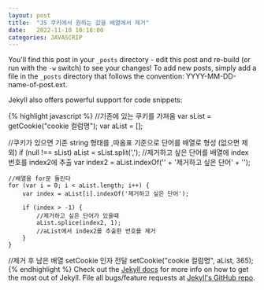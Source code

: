 ```yaml
---
layout: post
title:  "JS 쿠키에서 원하는 값을 배열에서 제거"
date:   2022-11-10 10:18:00
categories: JAVASCRIP
---
```


You'll find this post in your `_posts` directory - edit this post and re-build (or run with the `-w` switch) to see your changes!
To add new posts, simply add a file in the `_posts` directory that follows the convention: YYYY-MM-DD-name-of-post.ext.

Jekyll also offers powerful support for code snippets:

{% highlight javascript %}
//기존에 있는 쿠키를 가져옴
var sList = getCookie("cookie 컬럼명");
var aList = [];

//쿠키가 있으면 기존 string 형태를 ,따옴표 기준으로 단어를 배열로 형성 (없으면 제외)
  if (null !== sList) aList = sList.split(',');
    //제거하고 싶은 단어를 배열에 index 번호를 index2에 추출
    var index2 = aList.indexOf('' + '제거하고 싶은 단어' + '');
    
    //배열을 for문 돌린다
    for (var i = 0; i < aList.length; i++) {
        var index = aList[i].indexOf('제거하고 싶은 단어');
        
        if (index > -1) {
            //제거하고 싶은 단어가 있을때
            aList.splice(index2, 1);
            //aList에서 index2를 추출한 번호를 제거
        }
    }
//제거 후 남은 배열 setCookie 인자 전달
setCookie("cookie 컬럼명", aList, 365);
{% endhighlight %}
Check out the [Jekyll docs][jekyll] for more info on how to get the most out of Jekyll. File all bugs/feature requests at [Jekyll's GitHub repo][jekyll-gh].

[jekyll-gh]: https://github.com/mojombo/jekyll
[jekyll]:    http://jekyllrb.com
